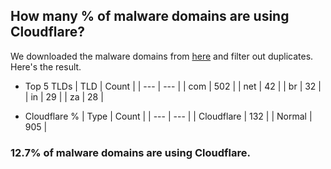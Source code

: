 ## How many % of malware domains are using Cloudflare?


We downloaded the malware domains from [here](https://urlhaus.abuse.ch) and filter out duplicates.
Here's the result.


[//]: # (start replacement)


- Top 5 TLDs
| TLD | Count |
| --- | --- |
| com | 502 |
| net | 42 |
| br | 32 |
| in | 29 |
| za | 28 |


- Cloudflare %
| Type | Count |
| --- | --- |
| Cloudflare | 132 |
| Normal | 905 |


### 12.7% of malware domains are using Cloudflare.